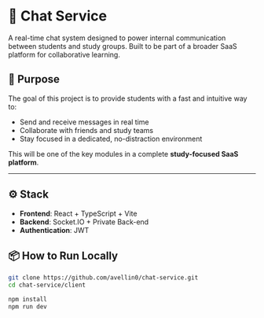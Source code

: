 # 💬 Chat Service

A real-time chat system designed to power internal communication between students and study groups.
 Built to be part of a broader SaaS platform for collaborative learning.



## 🎯 Purpose

The goal of this project is to provide students with a fast and intuitive way to:
- Send and receive messages in real time
- Collaborate with friends and study teams
- Stay focused in a dedicated, no-distraction environment

This will be one of the key modules in a complete **study-focused SaaS platform**.

---

## ⚙️ Stack

- **Frontend**: React + TypeScript + Vite
- **Backend**: Socket.IO + Private Back-end
- **Authentication**: JWT 

## 📦 How to Run Locally

```bash
git clone https://github.com/avellin0/chat-service.git
cd chat-service/client

npm install
npm run dev